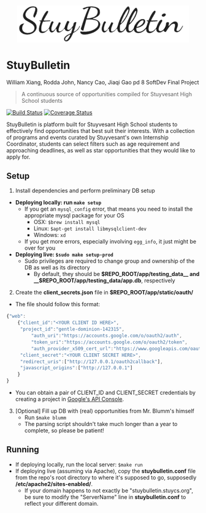 <p align="center"><img src="docs/stuybulletin.png" alt="stuybulletin" width="450" height="auto"></p>

StuyBulletin
============
William Xiang, Rodda John, Nancy Cao, Jiaqi Gao pd 8
SoftDev Final Project

>  A continuous source of opportunities compiled for Stuyvesant High School students

[![Build Status](https://travis-ci.org/wxiang54/3XTheCharm.svg?branch=master)](https://travis-ci.org/wxiang54/3XTheCharm.svg)
[![Coverage Status](https://coveralls.io/repos/github/wxiang54/3XTheCharm/badge.svg?branch=master)](https://coveralls.io/github/wxiang54/3XTheCharm?branch=master)

[logo]:docs/stuybulletin.png

StuyBulletin is platform built for Stuyvesant High School students to effectively find opportunities that best suit their interests. With a collection of programs and events curated by Stuyvesant's own Internship Coordinator, students can select filters such as age requirement and approaching deadlines, as well as star opportunities that they would like to apply for.

## Setup
1. Install dependencies and perform preliminary DB setup
* __Deploying locally: run `make setup`__
  * If you get an `mysql_config` error, that means you need to install the appropriate mysql package for your OS
    * OSX: `$brew install mysql`
    * Linux: `$apt-get install libmysqlclient-dev`
    * Windows: `xd`
  * If you get more errors, especially involving `egg_info`, it just might be over for you
* __Deploying live: `$sudo make setup-prod`__
  * Sudo privileges are required to change group and ownership of the DB as well as its directory
    * By default, they should be __$REPO_ROOT/app/testing_data__ and  __$REPO_ROOT/app/testing_data/app.db__, respectively

2. Create the __client_secrets.json__ file in __$REPO_ROOT/app/static/oauth/__
  * The file should follow this format:
```javascript
{"web":
	{"client_id":"<YOUR CLIENT ID HERE>",
   	 "project_id":"gentle-dominion-142315",
     	 "auth_uri":"https://accounts.google.com/o/oauth2/auth",
       	 "token_uri":"https://accounts.google.com/o/oauth2/token",
         "auth_provider_x509_cert_url":"https://www.googleapis.com/oauth2/v1/certs",
	 "client_secret":"<YOUR CLIENT SECRET HERE>",
	 "redirect_uris":["http://127.0.0.1/oauth2callback"],
	 "javascript_origins":["http://127.0.0.1"]
	}
}
```
  * You can obtain a pair of CLIENT_ID and CLIENT_SECRET credentials by creating a project in [Google's API Console](https://console.developers.google.com).

3. [Optional] Fill up DB with (real) opportunities from Mr. Blumm's himself
   * Run `$make blumm`
   * The parsing script shouldn't take much longer than a year to complete, so please be patient!

## Running
* If deploying locally, run the local server: `$make run`
* If deploying live (assuming via Apache), copy the __stuybulletin.conf__ file from the repo's root directory to where it's supposed to go, supposedly __/etc/apache2/sites-enabled/__.
  * If your domain happens to not exactly be "stuybulletin.stuycs.org", be sure to modify the "ServerName" line in __stuybulletin.conf__ to reflect your different domain.